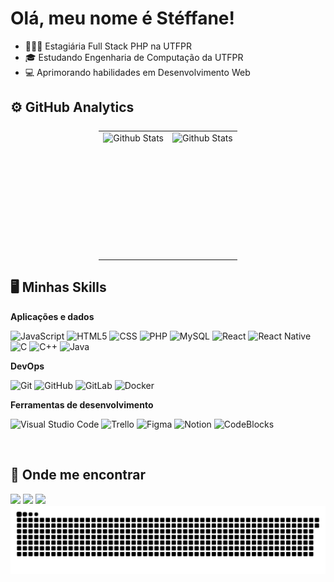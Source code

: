 # Olá, meu nome é Stéffane!

- 👩🏽‍💻 Estagiária Full Stack PHP na UTFPR
- 🎓 Estudando Engenharia de Computação da UTFPR
- 💻 Aprimorando habilidades em Desenvolvimento Web

## ⚙️ GitHub Analytics
<table style="display: flex; justify-content: center; align-items: center;">
  <tr>
    <td>
      <img style="align-items: center"
        align="left" height="200em" 
        src="https://github-readme-stats.vercel.app/api?username=steffaneleal&show_icons=true&theme=transparent&include_all_commits=true&count_private=true"
        alt="Github Stats"
      />
    </td>
    <td>
      <img
        align="left" height="200em"
        src="https://github-readme-stats.vercel.app/api/top-langs/?username=steffaneleal&theme=transparent&hide_border=false&include_all_commits=true&count_private=true&layout=compact"
        alt="Github Stats"
      />
    </td>
  </tr>
</table>

## 🖥️ Minhas Skills
**Aplicações e dados**

![JavaScript](https://img.shields.io/badge/-JavaScript-333333?style=flat&logo=javascript)
![HTML5](https://img.shields.io/badge/-HTML5-333333?style=flat&logo=HTML5)
![CSS](https://img.shields.io/badge/-CSS-333333?style=flat&logo=CSS3&logoColor=1572B6)
![PHP](https://img.shields.io/badge/-php-333333?style=flat&logo=php)
![MySQL](https://img.shields.io/badge/-MySQL-333333?style=flat&logo=mysql)
![React](https://img.shields.io/badge/-React-333333?style=flat&logo=react)
![React Native](https://img.shields.io/badge/-React%20Native-333333?style=flat&logo=react)
![C](https://img.shields.io/badge/-C-333333?style=flat&logo=c)
![C++](https://img.shields.io/badge/-C++-333333?style=flat&logo=C%2B%2B&logoColor=00599C)
![Java](https://img.shields.io/badge/-Java-333333?style=flat&logo=Java&logoColor=007396)


**DevOps**

![Git](https://img.shields.io/badge/-Git-333333?style=flat&logo=git)
![GitHub](https://img.shields.io/badge/-GitHub-333333?style=flat&logo=github)
![GitLab](https://img.shields.io/badge/-GitLab-333333?style=flat&logo=gitlab)
![Docker](https://img.shields.io/badge/-Docker-333333?style=flat&logo=docker)

**Ferramentas de desenvolvimento**

![Visual Studio Code](https://img.shields.io/badge/-Visual%20Studio%20Code-333333?style=flat&logo=visual-studio-code&logoColor=007ACC)
![Trello](https://img.shields.io/badge/-Trello-333333?style=flat&logo=trello&logoColor=007ACC)
![Figma](https://img.shields.io/badge/-Figma-333333?style=flat&logo=figma&logoColor=007ACC)
![Notion](https://img.shields.io/badge/-Notion-333333?style=flat&logo=notion-xd&logoColor=007ACC)
![CodeBlocks](https://img.shields.io/badge/-CodeBlocks-333333?style=flat&logo=codeblocks-xd&logoColor=007ACC)

 
<br>

## 📍 Onde me encontrar
 
<div> 
  <a href="https://instagram.com/steffane_leal" target="_blank"><img src="https://img.shields.io/badge/-Instagram-%23E4405F?style=for-the-badge&logo=instagram&logoColor=white" target="_blank"></a>
  <a href="mailto:steffane.leal@outlook.com" target="_blank"><img src="https://img.shields.io/badge/-Gmail-%23333?style=for-the-badge&logo=gmail&logoColor=white" target="_blank"></a>
  <a href="https://www.linkedin.com/in/stéffane-leal-287873223/" target="_blank"><img src="https://img.shields.io/badge/-LinkedIn-%230077B5?style=for-the-badge&logo=linkedin&logoColor=white" target="_blank"></a>
</div>

<picture>
  <source media="(prefers-color-scheme: dark)" srcset="https://raw.githubusercontent.com/steffaneleal/steffaneleal/output/github-contribution-grid-snake-dark.svg">
  <source media="(prefers-color-scheme: light)" srcset="https://raw.githubusercontent.com/steffaneleal/steffaneleal/output/github-contribution-grid-snake.svg">
  <img alt="github contribution grid snake animation" src="https://raw.githubusercontent.com/steffaneleal/steffaneleal/output/github-contribution-grid-snake.svg">
</picture>
